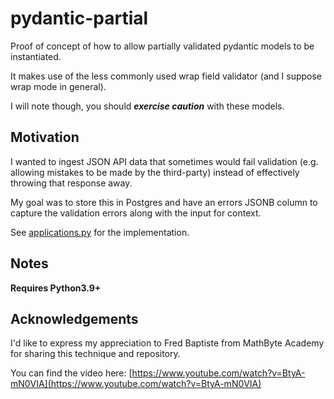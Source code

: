 # pydantic-partial

Proof of concept of how to allow partially validated pydantic models to be instantiated.

It makes use of the less commonly used wrap field validator (and I suppose wrap mode in general).

I will note though, you should ***exercise caution*** with these models.

## Motivation

I wanted to ingest JSON API data that sometimes would fail validation (e.g. allowing mistakes to be made by the third-party) instead of effectively throwing that response away.

My goal was to store this in Postgres and have an errors JSONB column to capture the validation errors along with the input for context.

See [applications.py](https://github.com/linktoad/pydantic-partial/blob/main/applications.py) for the implementation.

## Notes

**Requires Python3.9+**

## Acknowledgements

I'd like to express my appreciation to Fred Baptiste from MathByte Academy for sharing this technique and repository.

You can find the video here: [https://www.youtube.com/watch?v=BtyA-mN0VIA](https://www.youtube.com/watch?v=BtyA-mN0VIA)